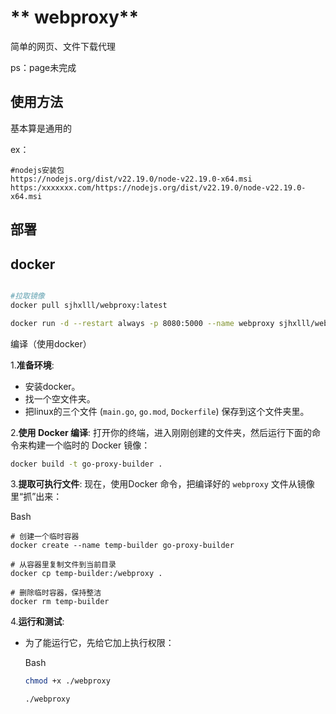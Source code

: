# ** webproxy**

简单的网页、文件下载代理

ps：page未完成

## 使用方法

基本算是通用的

ex：



```
#nodejs安装包
https://nodejs.org/dist/v22.19.0/node-v22.19.0-x64.msi
https:/xxxxxxx.com/https://nodejs.org/dist/v22.19.0/node-v22.19.0-x64.msi
```



## 部署

## docker

```bash

#拉取镜像
docker pull sjhxlll/webproxy:latest

docker run -d --restart always -p 8080:5000 --name webproxy sjhxlll/webproxy:latest
```





编译（使用docker）

1.**准备环境**:

- 安装docker。
- 找一个空文件夹。
- 把linux的三个文件 (`main.go`, `go.mod`, `Dockerfile`) 保存到这个文件夹里。

2.**使用 Docker 编译**: 打开你的终端，进入刚刚创建的文件夹，然后运行下面的命令来构建一个临时的 Docker 镜像：

```bash
docker build -t go-proxy-builder .
```

3.**提取可执行文件**: 现在，使用Docker 命令，把编译好的 `webproxy` 文件从镜像里“抓”出来：

Bash

```
# 创建一个临时容器
docker create --name temp-builder go-proxy-builder

# 从容器里复制文件到当前目录
docker cp temp-builder:/webproxy .

# 删除临时容器，保持整洁
docker rm temp-builder
```

4.**运行和测试**:

- 为了能运行它，先给它加上执行权限：

  Bash

  ```bash
  chmod +x ./webproxy
  
  ./webproxy
  ```